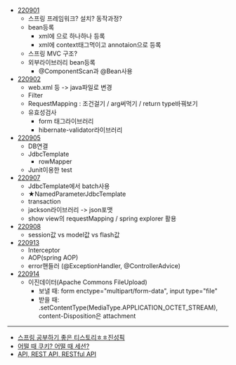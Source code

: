 - [220901](./Spring정리/220901.md)
  - 스프링 프레임워크? 설치? 동작과정?
  - bean등록 
    - xml에 <bean>으로 하나하나 등록
    - xml에 context태그먹이고 annotaion으로 등록 
  - 스프링 MVC 구조?
  - 외부라이브러리 bean등록
    - @ComponentScan과 @Bean사용
- [220902](./Spring정리/220902.md)
  - web.xml 등 -> java파일로 변경
  - Filter
  - RequestMapping : 조건걸기 / arg써먹기 / return type바꿔보기
  - 유효성검사 
    - form 태그라이브러리
    - hibernate-validator라이브러리
- [220905](./Spring정리/220905.md)
  - DB연결
  - JdbcTemplate
    - rowMapper
  - Junit이용한 test
- [220907](./Spring정리/220907.md)
  - JdbcTemplate에서 batch사용
  - ★NamedParameterJdbcTemplate
  - transaction 
  - jackson라이브러리 -> json포맷
  - show view의 requestMapping / spring explorer 활용
- [220908](./Spring정리/220908.md)
  - session값 vs model값 vs flash값
- [220913](./Spring정리/220913.md)
  - Interceptor
  - AOP(spring AOP)
  - error핸들러 (@ExceptionHandler, @ControllerAdvice)
- [220914](./Spring정리/220914.md)
  - 이진데이터(Apache Commons FileUpload)
    - 보낼 때: form enctype="multipart/form-data", input type="file"
    - 받을 때: .setContentType(MediaType.APPLICATION_OCTET_STREAM), content-Disposition은 attachment
    
----

- [스프링 공부하기 좋은 티스토리ㅎㅎ진성픽](https://dev-coco.tistory.com/70)
- [어떨 때 쿠키? 어떨 때 세션?](https://dev-coco.tistory.com/61) 
- [API, REST API, RESTful API](https://velog.io/@taeha7b/api-restapi-restfulapi) 
